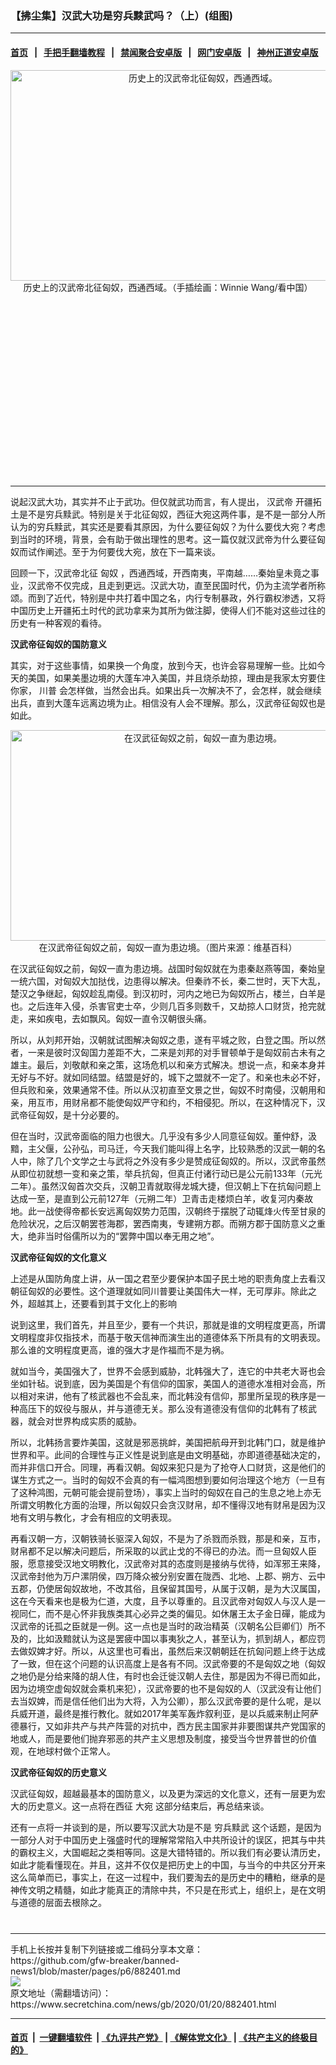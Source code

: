 ### 【拂尘集】汉武大功是穷兵黩武吗？（上）(组图)
------------------------

#### [首页](https://github.com/gfw-breaker/banned-news1/blob/master/README.md) &nbsp;&nbsp;|&nbsp;&nbsp; [手把手翻墙教程](https://github.com/gfw-breaker/guides/wiki) &nbsp;&nbsp;|&nbsp;&nbsp; [禁闻聚合安卓版](https://github.com/gfw-breaker/bn-android) &nbsp;&nbsp;|&nbsp;&nbsp; [网门安卓版](https://github.com/oGate2/oGate) &nbsp;&nbsp;|&nbsp;&nbsp; [神州正道安卓版](https://github.com/SzzdOgate/update) 



<div class="article_right" style="fone-color:#000">
 <p style="text-align:center">
  <img alt="历史上的汉武帝北征匈奴，西通西域。" src="https://img2.secretchina.com/pic/2019/1-16/p2343561a983810649-ss.jpg" style="height:337px; width:600px"/>
  <br>
   历史上的汉武帝北征匈奴，西通西域。（手插绘画：Winnie Wang/看中国）
   <span id="hideid" name="hideid" style="color:red;display:none;">
    <span href="https://www.secretchina.com">
    </span>
   </span>
  </br>
 </p>
 <div id="txt-mid1-t21-2017">
  <ins class="adsbygoogle" data-ad-client="ca-pub-1276641434651360" data-ad-slot="2451032099" style="display:inline-block;width:336px;height:280px">
  </ins>
  

---


  </div>
 </div>
 <p>
  说起汉武大功，其实并不止于武功。但仅就武功而言，有人提出，
  <span href="https://www.secretchina.com/news/gb/tag/汉武帝" target="_blank">
   汉武帝
  </span>
  开疆拓土是不是穷兵黩武。特别是关于北征匈奴，西征大宛这两件事，是不是一部分人所认为的穷兵黩武，其实还是要看其原因，为什么要征匈奴？为什么要伐大宛？考虑到当时的环境，背景，会有助于做出理性的思考。这一篇仅就汉武帝为什么要征匈奴而试作阐述。至于为何要伐大宛，放在下一篇来谈。
  <span id="hideid" name="hideid" style="color:red;display:none;">
   <span href="https://www.secretchina.com">
   </span>
  </span>
 </p>
 <p>
  回顾一下，汉武帝北征
  <span href="https://www.secretchina.com/news/gb/tag/匈奴" target="_blank">
   匈奴
  </span>
  ，西通西域，开西南夷，平南越……秦始皇未竟之事业，汉武帝不仅完成，且走到更远。汉武大功，直至民国时代，仍为主流学者所称颂。而到了近代，特别是中共打着中国之名，内行专制暴政，外行霸权渗透，又将中国历史上开疆拓土时代的武功拿来为其所为做注脚，使得人们不能对这些过往的历史有一种客观的看待。
 </p>
 <p>
  <strong>
   汉武帝征匈奴的国防意义
  </strong>
 </p>
 <p>
  其实，对于这些事情，如果换一个角度，放到今天，也许会容易理解一些。比如今天的美国，如果美墨边境的大蓬车冲入美国，并且烧杀劫掠，理由是我家太穷要住你家，
  <span href="https://www.secretchina.com/news/gb/tag/川普" target="_blank">
   川普
  </span>
  会怎样做，当然会出兵。如果出兵一次解决不了，会怎样，就会继续出兵，直到大蓬车远离边境为止。相信没有人会不理解。那么，汉武帝征匈奴也是如此。
 </p>
 <p style="text-align:center">
  <img alt="在汉武征匈奴之前，匈奴一直为患边境。" src="https://img2.secretchina.com/pic/2018/9-9/p2258281a128963172-ss.jpg" style="height:337px; width:600px"/>
  <br>
   在汉武帝征匈奴之前，匈奴一直为患边境。（图片来源：维基百科）
  </br>
 </p>
 <p>
  在汉武征匈奴之前，匈奴一直为患边境。战国时匈奴就在为患秦赵燕等国，秦始皇一统六国，对匈奴大加挞伐，边患得以解决。但秦祚不长，秦二世时，天下大乱，楚汉之争继起，匈奴趁乱南侵。到汉初时，河内之地已为匈奴所占，楼兰，白羊是也。之后连年入侵，杀害官吏士卒，少则几百多则数千，又劫掠人口财货，抢完就走，来如疾电，去如飘风。匈奴一直令汉朝很头痛。
 </p>
 <p>
  所以，从刘邦开始，汉朝就试图解决匈奴之患，遂有平城之败，白登之围。所以然者，一来是彼时汉匈国力差距不大，二来是刘邦的对手冒顿单于是匈奴前古未有之雄主。最后，刘敬献和亲之策，这场危机以和亲方式解决。想说一点，和亲本身并无好与不好。就如同结盟。结盟是好的，城下之盟就不一定了。和亲也未必不好，但兵败和亲，效果通常不佳。所以从汉初直至文景之世，匈奴不时南侵，汉朝用和亲，用互市，用财帛都不能使匈奴严守和约，不相侵犯。所以，在这种情况下，汉武帝征匈奴，是十分必要的。
 </p>
 <p>
  但在当时，汉武帝面临的阻力也很大。几乎没有多少人同意征匈奴。董仲舒，汲黯，主父偃，公孙弘，司马迁，今天我们能叫得上名字，比较熟悉的汉武一朝的名人中，除了几个文学之士与武将之外没有多少是赞成征匈奴的。所以，汉武帝虽然从即位初就想一变和亲之策，举兵抗匈，但真正付诸行动已是公元前133年（元光二年）。虽然汉匈首次交兵，汉朝卫青就取得龙城大捷，但汉朝上下在抗匈问题上达成一至，是直到公元前127年（元朔二年）卫青击走楼烦白羊，收复河内秦故地。此一战使得帝都长安远离匈奴势力范围，汉朝终于摆脱了动辄烽火传至甘泉的危险状况，之后汉朝罢苍海郡，罢西南夷，专建朔方郡。而朔方郡于国防意义之重大，绝非当时俗儒所以为的“罢弊中国以奉无用之地”。
 </p>
 <p>
  <strong>
   汉武帝征匈奴的文化意义
  </strong>
 </p>
 <p>
  上述是从国防角度上讲，从一国之君至少要保护本国子民土地的职责角度上去看汉朝征匈奴的必要性。这个道理就如同川普要让美国伟大一样，无可厚非。除此之外，超越其上，还要看到其于文化上的影响
 </p>
 <p>
  说到这里，我们首先，并且至少，要有一个共识，那就是谁的文明程度更高，所谓文明程度非仅指技术，而基于敬天信神而演生出的道德体系下所具有的文明表现。那么谁的文明程度更高，谁的强大才是作福而不是为祸。
 </p>
 <p>
  就如当今，美国强大了，世界不会感到威胁，北韩强大了，连它的中共老大哥也会坐如针毡。说到底，因为美国是个有信仰的国家，美国人的道德水准相对会高，所以相对来讲，他有了核武器也不会乱来，而北韩没有信仰，那里所呈现的秩序是一种高压下的奴役与服从，并与道德无关。那么没有道德没有信仰的北韩有了核武器，就会对世界构成实质的威胁。
 </p>
 <p>
  所以，北韩扬言要炸美国，这就是邪恶挑衅，美国把航母开到北韩门口，就是维护世界和平。此间的合理性与正义性是说到底是由文明基础，亦即道德基础决定的，而并非信口开合。同理，再看汉朝。匈奴来犯只是为了抢夺人口财货，这是他们的谋生方式之一。当时的匈奴不会真的有一幅鸿图想到要如何治理这个地方（一旦有了这种鸿图，元朝可能会提前登场），事实上当时的匈奴在自己的生息之地上亦无所谓文明教化方面的治理，所以匈奴只会贪汉财帛，却不懂得汉地有财帛是因为汉地有文明与教化，才会有相应的文明表现。
 </p>
 <p>
  再看汉朝一方，汉朝铁骑长驱深入匈奴，不是为了杀戮而杀戮，那是和亲，互市，财帛都不足以解决问题后，所采取的以武止戈的不得已的办法。而一旦匈奴人臣服，愿意接受汉地文明教化，汉武帝对其的态度则是接纳与优待，如浑邪王来降，汉武帝封他为万户漯阴侯，四万降众被分别安置在陇西、北地、上郡、朔方、云中五郡，仍使居匈奴故地，不改其俗，且保留其国号，从属于汉朝，是为大汉属国，这在今天看来也是极为仁道，大度，且予以尊重的。且汉武帝对匈奴人与汉人是一视同仁，而不是心怀非我族类其心必异之类的偏见。如休屠王太子金日磾，能成为汉武帝的讬孤之臣就是一例。这一点也是当时的政治精英（汉朝名公巨卿们）所不及的，比如汲黯就认为这是罢疲中国以事夷狄之人，甚至认为，抓到胡人，都应罚去做奴婢才好。所以，从这里也可看出，虽然后来汉朝朝廷在抗匈问题上终于达成了一致，但在这个问题的认识高度上是各有不同。汉武帝要的不是匈奴之地（匈奴之地仍是分给来降的胡人住，有时也会迁徙汉朝人去住，那是因为不得已而如此，因为边境空虚匈奴就会乘机来犯），汉武帝要的也不是匈奴的人（汉武没有让他们去当奴婢，而是信任他们出为大将，入为公卿），那么汉武帝要的是什么呢，是以兵威开道，最终是推行教化。就如2017年美军轰炸叙利亚，是以兵威来制止阿萨德暴行，又如非共产与共产阵营的对抗中，西方民主国家并非要图谋共产党国家的地或人，而是要他们抛弃邪恶的共产主义思想及制度，接受当今世界普世的价值观，在地球村做个正常人。
 </p>
 <p>
  <strong>
   汉武帝征匈奴的历史意义
  </strong>
 </p>
 <p>
  汉武征匈奴，超越最基本的国防意义，以及更为深远的文化意义，还有一层更为宏大的历史意义。这一点将在西征
  <span href="https://www.secretchina.com/news/gb/tag/大宛" target="_blank">
   大宛
  </span>
  这部分结束后，再总结来谈。
 </p>
 <p>
  还有一点将一并谈到的是，所以要写汉武大功是不是
  <span href="https://www.secretchina.com/news/gb/tag/穷兵黩武" target="_blank">
   穷兵黩武
  </span>
  这个话题，是因为一部分人对于中国历史上强盛时代的理解常常陷入中共所设计的误区，把其与中共的霸权主义，大国崛起之类相等同。这是大错特错的。所以我们有必要认清历史，如此才能看懂现在。并且，这并不仅仅是把历史上的中国，与当今的中共区分开来这么简单而已，事实上，在这一过程中，我们要淘去的是历史中的糟粕，继承的是神传文明之精髓，如此才能真正的清除中共，不只是在形式上，组织上，是在文明与道德的层面去根除之。
  <center>
   <div>
    <div id="txt-mid2-t22-2017" style="display: block;  max-height: 351px;  overflow: hidden;">
     <div id="SC-21xxx">
     </div>
     <ins class="adsbygoogle" data-ad-client="ca-pub-1276641434651360" data-ad-format="auto" data-ad-slot="4301710469" data-full-width-responsive="true" style="display:block">
     </ins>
    </div>
   </div>
  </center>
  <div style="padding-top:12px;">
  </div>
 </p>
</div>

<hr/>
手机上长按并复制下列链接或二维码分享本文章：<br/>
https://github.com/gfw-breaker/banned-news1/blob/master/pages/p6/882401.md <br/>
<a href='https://github.com/gfw-breaker/banned-news1/blob/master/pages/p6/882401.md'><img src='https://github.com/gfw-breaker/banned-news1/blob/master/pages/p6/882401.md.png'/></a> <br/>
原文地址（需翻墙访问）：https://www.secretchina.com/news/gb/2020/01/20/882401.html


------------------------
#### [首页](https://github.com/gfw-breaker/banned-news1/blob/master/README.md) &nbsp;|&nbsp; [一键翻墙软件](https://github.com/gfw-breaker/nogfw/blob/master/README.md) &nbsp;| [《九评共产党》](https://github.com/gfw-breaker/9ping.md/blob/master/README.md#九评之一评共产党是什么) | [《解体党文化》](https://github.com/gfw-breaker/jtdwh.md/blob/master/README.md) | [《共产主义的终极目的》](https://github.com/gfw-breaker/gczydzjmd.md/blob/master/README.md)


<img src='http://gfw-breaker.win/banned-news/pages/p6/882401.md' width='0px' height='0px'/>